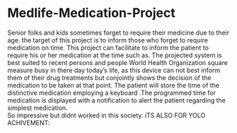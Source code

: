# Medlife-Medication-Project
Senior folks and kids sometimes forget to require their medicine due to their age. the target of this project is to inform those who forget to require medication on time. This project can facilitate to inform the patient to require his or her medication at the time such as. The projected system is best suited to recent persons and people World Health Organization square measure busy in there day today’s life, as this device can not best inform them of their drug treatments but conjointly shows the decision of the medication to be taken at that point. The patient will store the time of the distinctive medication employing a keyboard .The programmed time for medication is displayed with a notification to alert the patient regarding the simplest medication.  
So impressive but didnt worked in this society. iTS ALSO FOR YOLO ACHIVEMENT:


